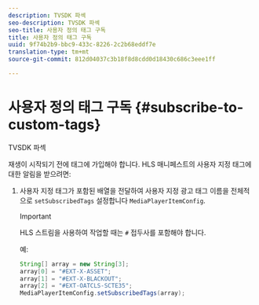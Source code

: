 ```yaml
---
description: TVSDK 파섹
seo-description: TVSDK 파섹
seo-title: 사용자 정의 태그 구독
title: 사용자 정의 태그 구독
uuid: 9f74b2b9-bbc9-433c-8226-2c2b68eddf7e
translation-type: tm+mt
source-git-commit: 812d04037c3b18f8d8cdd0d18430c686c3eee1ff

---
```



# 사용자 정의 태그 구독 {#subscribe-to-custom-tags}

TVSDK 파섹

재생이 시작되기 전에 태그에 가입해야 합니다. HLS 매니페스트의 사용자 지정 태그에 대한 알림을 받으려면:

1. 사용자 지정 태그가 포함된 배열을 전달하여 사용자 지정 광고 태그 이름을 전체적으로 `setSubscribedTags` 설정합니다 `MediaPlayerItemConfig`.

   >[!IMPORTANT]
   >
   >HLS 스트림을 사용하여 작업할 때는 `#` 접두사를 포함해야 합니다.

   예:

   ```java
   String[] array = new String[3]; 
   array[0] = "#EXT-X-ASSET"; 
   array[1] = "#EXT-X-BLACKOUT"; 
   array[2] = "#EXT-OATCLS-SCTE35"; 
   MediaPlayerItemConfig.setSubscribedTags(array);
   ```

